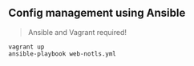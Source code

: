 ## Config management using Ansible

> Ansible and Vagrant required!

```
vagrant up
ansible-playbook web-notls.yml
```
